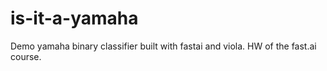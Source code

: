 # is-it-a-yamaha

Demo yamaha binary classifier built with fastai and viola. HW of the fast.ai course.